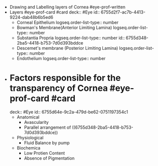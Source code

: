 - Drawing and Labelling layers of Cornea #eye-prof-written
- Layers #eye-prof-card #card
  deck:: #Eye
  id:: 6755d2f7-ac7b-4413-9224-dab48b6b5ed6
	- Corneal Epithelium
	  logseq.order-list-type:: number
	- Bowman's Membrane(Anterior Limiting Lamina)
	  logseq.order-list-type:: number
	- Substantia Propria
	  logseq.order-list-type:: number
	  id:: 6755d348-2ba5-4418-b753-7d0d393bddce
	- Descemet's membrane (Posterior Limiting Lamina)
	  logseq.order-list-type:: number
	- Endothelium
	  logseq.order-list-type:: number
- # Factors responsible for the transparency of Cornea #eye-prof-card #card
  deck:: #Eye
  id:: 6755d64e-9c2a-479d-be62-0751197354c1
	- Anatomical
		- Avascularity
		- Parallel arrangement of ((6755d348-2ba5-4418-b753-7d0d393bddce))
	- Physiological
		- Fluid Balance by pump
	- Biochemica
		- Low Protien Content
		- Absence of Pigmentation